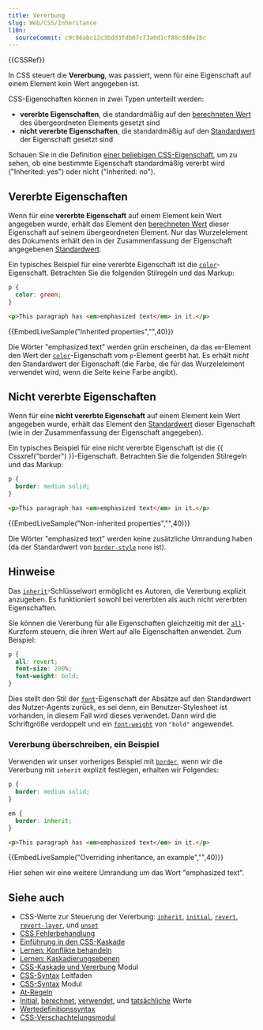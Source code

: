 ```yaml
---
title: Vererbung
slug: Web/CSS/Inheritance
l10n:
  sourceCommit: c9c86abc12c3bdd3fdb07c73a0d1cf88cdd0e1bc
---
```


{{CSSRef}}

In CSS steuert die **Vererbung**, was passiert, wenn für eine Eigenschaft auf einem Element kein Wert angegeben ist.

CSS-Eigenschaften können in zwei Typen unterteilt werden:

- **vererbte Eigenschaften**, die standardmäßig auf den [berechneten Wert](/de/docs/Web/CSS/computed_value) des übergeordneten Elements gesetzt sind
- **nicht vererbte Eigenschaften**, die standardmäßig auf den [Standardwert](/de/docs/Web/CSS/initial_value) der Eigenschaft gesetzt sind

Schauen Sie in die Definition [einer beliebigen CSS-Eigenschaft](/de/docs/Web/CSS/Reference#index), um zu sehen, ob eine bestimmte Eigenschaft standardmäßig vererbt wird ("Inherited: yes") oder nicht ("Inherited: no").

## Vererbte Eigenschaften

Wenn für eine **vererbte Eigenschaft** auf einem Element kein Wert angegeben wurde, erhält das Element den [berechneten Wert](/de/docs/Web/CSS/computed_value) dieser Eigenschaft auf seinem übergeordneten Element. Nur das Wurzelelement des Dokuments erhält den in der Zusammenfassung der Eigenschaft angegebenen [Standardwert](/de/docs/Web/CSS/initial_value).

Ein typisches Beispiel für eine vererbte Eigenschaft ist die [`color`](/de/docs/Web/CSS/color)-Eigenschaft. Betrachten Sie die folgenden Stilregeln und das Markup:

```css
p {
  color: green;
}
```

```html
<p>This paragraph has <em>emphasized text</em> in it.</p>
```

{{EmbedLiveSample("Inherited properties","",40)}}

Die Wörter "emphasized text" werden grün erscheinen, da das `em`-Element den Wert der [`color`](/de/docs/Web/CSS/color)-Eigenschaft vom `p`-Element geerbt hat. Es erhält _nicht_ den Standardwert der Eigenschaft (die Farbe, die für das Wurzelelement verwendet wird, wenn die Seite keine Farbe angibt).

## Nicht vererbte Eigenschaften

Wenn für eine **nicht vererbte Eigenschaft** auf einem Element kein Wert angegeben wurde, erhält das Element den [Standardwert](/de/docs/Web/CSS/initial_value) dieser Eigenschaft (wie in der Zusammenfassung der Eigenschaft angegeben).

Ein typisches Beispiel für eine nicht vererbte Eigenschaft ist die {{ Cssxref("border") }}-Eigenschaft. Betrachten Sie die folgenden Stilregeln und das Markup:

```css
p {
  border: medium solid;
}
```

```html
<p>This paragraph has <em>emphasized text</em> in it.</p>
```

{{EmbedLiveSample("Non-inherited properties","",40)}}

Die Wörter "emphasized text" werden keine zusätzliche Umrandung haben (da der Standardwert von [`border-style`](/de/docs/Web/CSS/border-style) `none` ist).

## Hinweise

Das [`inherit`](/de/docs/Web/CSS/inherit)-Schlüsselwort ermöglicht es Autoren, die Vererbung explizit anzugeben. Es funktioniert sowohl bei vererbten als auch nicht vererbten Eigenschaften.

Sie können die Vererbung für alle Eigenschaften gleichzeitig mit der [`all`](/de/docs/Web/CSS/all)-Kurzform steuern, die ihren Wert auf alle Eigenschaften anwendet. Zum Beispiel:

```css
p {
  all: revert;
  font-size: 200%;
  font-weight: bold;
}
```

Dies stellt den Stil der [`font`](/de/docs/Web/CSS/font)-Eigenschaft der Absätze auf den Standardwert des Nutzer-Agents zurück, es sei denn, ein Benutzer-Stylesheet ist vorhanden, in diesem Fall wird dieses verwendet. Dann wird die Schriftgröße verdoppelt und ein [`font-weight`](/de/docs/Web/CSS/font-weight) von `"bold"` angewendet.

### Vererbung überschreiben, ein Beispiel

Verwenden wir unser vorheriges Beispiel mit [`border`](/de/docs/Web/CSS/border), wenn wir die Vererbung mit `inherit` explizit festlegen, erhalten wir Folgendes:

```css
p {
  border: medium solid;
}

em {
  border: inherit;
}
```

```html
<p>This paragraph has <em>emphasized text</em> in it.</p>
```

{{EmbedLiveSample("Overriding inheritance, an example","",40)}}

Hier sehen wir eine weitere Umrandung um das Wort "emphasized text".

## Siehe auch

- CSS-Werte zur Steuerung der Vererbung: [`inherit`](/de/docs/Web/CSS/inherit), [`initial`](/de/docs/Web/CSS/initial), [`revert`](/de/docs/Web/CSS/revert), [`revert-layer`](/de/docs/Web/CSS/revert-layer), und [`unset`](/de/docs/Web/CSS/unset)
- [CSS Fehlerbehandlung](/de/docs/Web/CSS/CSS_syntax/Error_handling)
- [Einführung in den CSS-Kaskade](/de/docs/Web/CSS/Cascade)
- [Lernen: Konflikte behandeln](/de/docs/Learn_web_development/Core/Styling_basics/Handling_conflicts)
- [Lernen: Kaskadierungsebenen](/de/docs/Learn_web_development/Core/Styling_basics/Cascade_layers)
- [CSS-Kaskade und Vererbung](/de/docs/Web/CSS/CSS_cascade) Modul
- [CSS-Syntax](/de/docs/Web/CSS/Syntax) Leitfaden
- [CSS-Syntax](/de/docs/Web/CSS/CSS_syntax) Modul
- [At-Regeln](/de/docs/Web/CSS/At-rule)
- [Initial](/de/docs/Web/CSS/initial_value), [berechnet](/de/docs/Web/CSS/computed_value), [verwendet](/de/docs/Web/CSS/used_value), und [tatsächliche](/de/docs/Web/CSS/actual_value) Werte
- [Wertedefinitionssyntax](/de/docs/Web/CSS/Value_definition_syntax)
- [CSS-Verschachtelungsmodul](/de/docs/Web/CSS/CSS_nesting)
